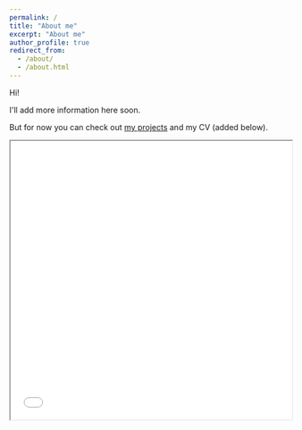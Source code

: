 ```yaml
---
permalink: /
title: "About me"
excerpt: "About me"
author_profile: true
redirect_from:
  - /about/
  - /about.html
---
```


Hi!

I'll add more information here soon.

But for now you can check out [my projects](https://akarazeevprojects.github.io/en) and my CV (added below).

<iframe src="files/karazeev_cv.pdf" width="100%" height="500"></iframe>

